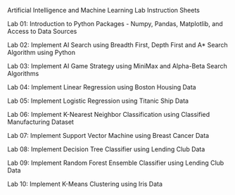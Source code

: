 Artificial Intelligence and Machine Learning Lab Instruction Sheets

Lab 01: Introduction to Python Packages - Numpy, Pandas, Matplotlib, and Access to Data Sources

Lab 02: Implement AI Search using Breadth First, Depth First and A* Search Algorithm using Python

Lab 03: Implement AI Game Strategy using MiniMax and Alpha-Beta Search Algorithms

Lab 04: Implement Linear Regression using Boston Housing Data

Lab 05: Implement Logistic Regression using Titanic Ship Data

Lab 06: Implement K-Nearest Neighbor Classification using Classified Manufacturing Dataset

Lab 07: Implement Support Vector Machine using Breast Cancer Data

Lab 08: Implement Decision Tree Classifier using Lending Club Data

Lab 09: Implement Random Forest Ensemble Classifier using Lending Club Data

Lab 10: Implement K-Means Clustering using Iris Data
